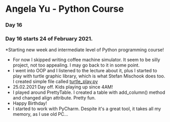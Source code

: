 # Angela Yu - Python Course
### Day 16
### Day 16 starts 24 of February 2021. 
*Starting new week and intermediate level of Python programming course!
- For now I skipped writing coffee machine simulator. It seem to be silly project, not too appealing. I may go back to it in some point.
- I went into OOP and I listened to the lecture about it, plus I started to play with turtle graphic library, which is what Stefan Mischook does too. I created simple file called [turtle_play.py](turtle_play.py)
- 25.02.2021 Day off. Kids playing up since 4AM!
- I played around PrettyTable. I created a table with add_column() method and changed align attribute. Pretty fun.
- Happy Birthday!
- I started to work with PyCharm. Despite it's a great tool, it takes all my memory, as I use old PC...